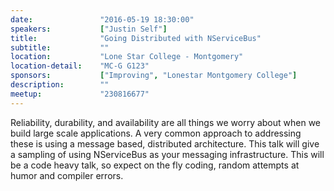 ```yaml
---
date:               "2016-05-19 18:30:00"
speakers:           ["Justin Self"]
title:              "Going Distributed with NServiceBus"
subtitle:           ""
location:           "Lone Star College - Montgomery"
location-detail:    "MC-G G123"
sponsors:           ["Improving", "Lonestar Montgomery College"]
description:        ""
meetup:             "230816677"
---
```

 Reliability, durability, and availability are all things we worry about when
we build large scale applications. A very common approach to addressing these
is using a message based, distributed architecture. This talk will give a
sampling of using NServiceBus as your messaging infrastructure. This will be a
code heavy talk, so expect on the fly coding, random attempts at humor and compiler errors.